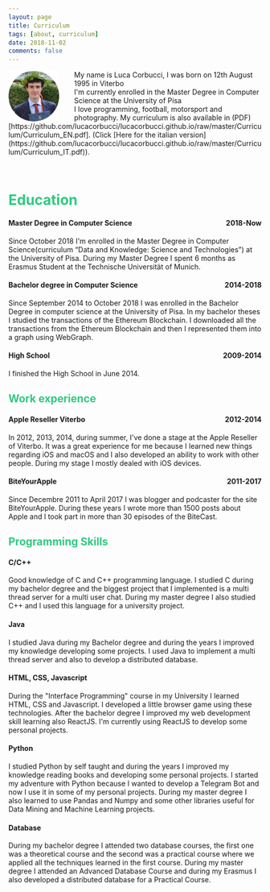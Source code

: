 ```yaml
---
layout: page
title: Curriculum
tags: [about, curriculum]
date: 2018-11-02
comments: false
---
```


<img src="logo.png" style="float: left; width: 20%; height: 20%; padding-right: 30px;" />

<p>My name is Luca Corbucci, I was born on 12th August 1995 in Viterbo<br>
    I'm currently enrolled in the Master Degree in Computer Science at the University of Pisa<br>
    I love programming, football, motorsport and photography.
    My curriculum is also available in (PDF)[https://github.com/lucacorbucci/lucacorbucci.github.io/raw/master/Curriculum/Curriculum_EN.pdf]. (Click [Here for the italian version](https://github.com/lucacorbucci/lucacorbucci.github.io/raw/master/Curriculum/Curriculum_IT.pdf)).</p>

<br>

# <font color="#2eca7f">Education</font>

#### Master Degree in Computer Science <span style="float:right; text-align:center">2018-Now</span>

Since October 2018 I'm enrolled in the Master Degree in Computer Science(curriculum “Data and Knowledge: Science and Technologies”) at the University of Pisa.
During my Master Degree I spent 6 months as Erasmus Student at the Technische Universität of Munich.

#### Bachelor degree in Computer Science <span style="float:right; text-align:center">2014-2018</span>

Since September 2014 to October 2018 I was enrolled in the Bachelor Degree in computer science at the University of Pisa.
In my bachelor theses I studied the transactions of the Ethereum Blockchain. I downloaded all the transactions from the
Ethereum Blockchain and then I represented them into a graph using WebGraph.

#### High School <span style="float:right; text-align:center">2009-2014</span>

I finished the High School in June 2014.

## <font color="#2eca7f">Work experience</font>

#### Apple Reseller Viterbo <span style="float:right; text-align:center">2012-2014</span>

In 2012, 2013, 2014, during summer, I've done a stage at the Apple Reseller of Viterbo.
It was a great experience for me because I learned new things regarding iOS and macOS and I also
developed an ability to work with other people.
During my stage I mostly dealed with iOS devices.

#### BiteYourApple <span style="float:right; text-align:center">2011-2017</span>

Since Decembre 2011 to April 2017 I was blogger and podcaster for the site BiteYourApple.
During these years I wrote more than 1500 posts about Apple and I took part in more than 30 episodes of the BiteCast.

## <font color="#2eca7f">Programming Skills</font>

#### C/C++

Good knowledge of C and C++ programming language. I studied C during my bachelor degree and the biggest project that I implemented
is a multi thread server for a multi user chat.
During my master degree I also studied C++ and I used this language for a university project.

#### Java

I studied Java during my Bachelor degree and during the years I improved my knowledge developing some projects.
I used Java to implement a multi thread server and also to develop a distributed database.

#### HTML, CSS, Javascript

During the "Interface Programming" course in my University I learned HTML, CSS and Javascript.
I developed a little browser game using these technologies. After the bachelor degree I improved my
web development skill learning also ReactJS. I'm currently using ReactJS to develop some personal projects.

#### Python

I studied Python by self taught and during the years I improved my knowledge reading books and developing
some personal projects.
I started my adventure with Python because I wanted to develop a Telegram Bot and now I use it in some of
my personal projects.
During my master degree I also learned to use Pandas and Numpy and some other libraries useful for Data Mining
and Machine Learning projects.

#### Database

During my bachelor degree I attended two database courses, the first one was a theoretical course and the
second was a practical course where we applied all the techniques learned in the first course.
During my master degree I attended an Advanced Database Course and during my Erasmus I also developed a distributed database for a Practical Course.
